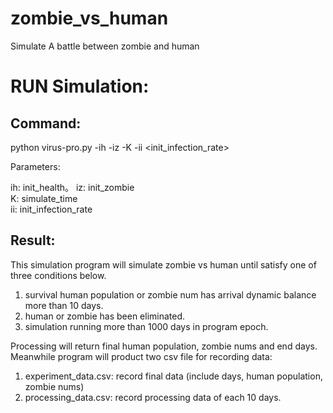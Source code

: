 # zombie_vs_human
Simulate A battle between zombie and human

# RUN Simulation:
## Command:
python virus-pro.py -ih <human-init-population> -iz <zombie-init-nums> -K <simulate-time> -ii <init_infection_rate>
  
Parameters:
  
  ih: init_health。
  iz: init_zombie  
  K: simulate_time  
  ii: init_infection_rate

## Result:
  This simulation program will simulate zombie vs human until satisfy one of three conditions below.
  1. survival human population or zombie num has arrival dynamic balance more than 10 days.
  2. human or zombie has been eliminated.
  3. simulation running more than 1000 days in program epoch.
  
  Processing will return final human population, zombie nums and end days. 
  Meanwhile program will product two csv file for recording data:
  1. experiment_data.csv:  record final data (include days, human population, zombie nums)
  2. processing_data.csv:  record processing data of each 10 days.

